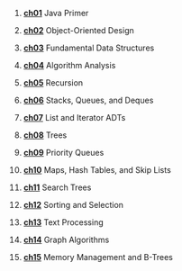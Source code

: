 1. **[ch01](ch01/index.md)** Java Primer  

2. **[ch02](ch02/index.md)**  Object-Oriented Design  

3. **[ch03](ch03/index.md)**  Fundamental Data Structures  

4. **[ch04](ch04/index.md)**  Algorithm Analysis  

5. **[ch05](ch05/index.md)**  Recursion  

6. **[ch06](ch06/index.md)**  Stacks, Queues, and Deques  

7. **[ch07](ch01/index.md)**  List and Iterator ADTs  

8. **[ch08](ch02/index.md)**  Trees  

9. **[ch09](ch03/index.md)**  Priority Queues  

10. **[ch10](ch04/index.md)**  Maps, Hash Tables, and Skip Lists  

11. **[ch11](ch05/index.md)**  Search Trees  

12. **[ch12](ch06/index.md)**  Sorting and Selection  

13. **[ch13](ch06/index.md)**  Text Processing  

14. **[ch14](ch06/index.md)**  Graph Algorithms  

15. **[ch15](ch06/index.md)**  Memory Management and B-Trees  

